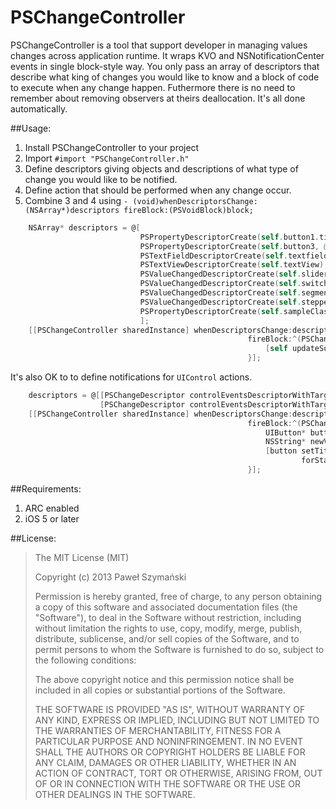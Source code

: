 PSChangeController
==================

PSChangeController is a tool that support developer in managing values changes across application runtime. It wraps KVO and NSNotificationCenter events in single block-style way. You only pass an array of descriptors that describe what king of changes you would like to know and a block of code to execute when any change happen. Futhermore there is no need to remember about removing observers at theirs deallocation. It's all done automatically.

##Usage:
1. Install PSChangeController to your project
2. Import `#import "PSChangeController.h"`
3. Define descriptors giving objects and descriptions of what type of change you would like to be notified.
4. Define action that should be performed when any change occur.
5. Combine 3 and 4 using `- (void)whenDescriptorsChange:(NSArray*)descriptors fireBlock:(PSVoidBlock)block;`

```objective-c
    NSArray* descriptors = @[
                             PSPropertyDescriptorCreate(self.button1.titleLabel, @"text"),
                             PSPropertyDescriptorCreate(self.button3, @"titleLabel.text"),
                             PSTextFieldDescriptorCreate(self.textfield),
                             PSTextViewDescriptorCreate(self.textView),
                             PSValueChangedDescriptorCreate(self.slider),
                             PSValueChangedDescriptorCreate(self.switchObj),
                             PSValueChangedDescriptorCreate(self.segmentedControl),
                             PSValueChangedDescriptorCreate(self.stepper),
                             PSPropertyDescriptorCreate(self.sampleClass, @"integerNumber")
                             ];
    [[PSChangeController sharedInstance] whenDescriptorsChange:descriptors
                                                     fireBlock:^(PSChangeDescriptor *descriptor) {
                                                         [self updateSumLabel];
                                                     }];
````

It's also OK to to define notifications for `UIControl` actions.
```objective-c
    descriptors = @[[PSChangeDescriptor controlEventsDescriptorWithTarget:self.button1 event:(UIControlEventTouchUpInside)],
                    [PSChangeDescriptor controlEventsDescriptorWithTarget:self.button3 event:(UIControlEventTouchUpInside)]];
    [[PSChangeController sharedInstance] whenDescriptorsChange:descriptors
                                                     fireBlock:^(PSChangeDescriptor *descriptor) {
                                                         UIButton* button = (UIButton*)descriptor.target;
                                                         NSString* newValue = [NSString stringWithFormat:@"%d", (arc4random() % 1000)];
                                                         [button setTitle:newValue
                                                                 forState:(UIControlStateNormal)];
                                                     }];
````

##Requirements:
1. ARC enabled
2. iOS 5 or later

##License:
>The MIT License (MIT)
>
>Copyright (c) 2013 Paweł Szymański
>
>Permission is hereby granted, free of charge, to any person obtaining a copy of
>this software and associated documentation files (the "Software"), to deal in
>the Software without restriction, including without limitation the rights to
>use, copy, modify, merge, publish, distribute, sublicense, and/or sell copies of
>the Software, and to permit persons to whom the Software is furnished to do so,
>subject to the following conditions:
>
>The above copyright notice and this permission notice shall be included in all
>copies or substantial portions of the Software.
>
>THE SOFTWARE IS PROVIDED "AS IS", WITHOUT WARRANTY OF ANY KIND, EXPRESS OR
>IMPLIED, INCLUDING BUT NOT LIMITED TO THE WARRANTIES OF MERCHANTABILITY, FITNESS
>FOR A PARTICULAR PURPOSE AND NONINFRINGEMENT. IN NO EVENT SHALL THE AUTHORS OR
>COPYRIGHT HOLDERS BE LIABLE FOR ANY CLAIM, DAMAGES OR OTHER LIABILITY, WHETHER
>IN AN ACTION OF CONTRACT, TORT OR OTHERWISE, ARISING FROM, OUT OF OR IN
>CONNECTION WITH THE SOFTWARE OR THE USE OR OTHER DEALINGS IN THE SOFTWARE.

